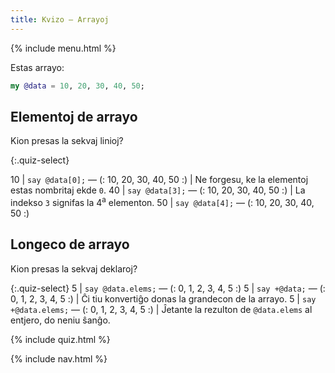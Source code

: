 ```yaml
---
title: Kvizo — Arrayoj
---
```


{% include menu.html %}

Estas arrayo:

```raku
my @data = 10, 20, 30, 40, 50;
```

## Elementoj de arrayo

Kion presas la sekvaj linioj?

{:.quiz-select}

10 | `say @data[0];` — (: 10, 20, 30, 40, 50 :) | Ne forgesu, ke la elementoj estas nombritaj ekde `0`.
40 | `say @data[3];` — (: 10, 20, 30, 40, 50 :) | La indekso `3` signifas la 4<sup>a</sup> elementon.
50 | `say @data[4];` — (: 10, 20, 30, 40, 50 :)

## Longeco de arrayo

Kion presas la sekvaj deklaroj?

{:.quiz-select}
5 | `say @data.elems;` — (: 0, 1, 2, 3, 4, 5 :)
5 | `say +@data;` — (: 0, 1, 2, 3, 4, 5 :) | Ĉi tiu konvertiĝo donas la grandecon de la arrayo.
5 | `say +@data.elems;` — (: 0, 1, 2, 3, 4, 5 :) | Ĵetante la rezulton de `@data.elems` al entjero, do neniu ŝanĝo.


{% include quiz.html %}

{% include nav.html %}